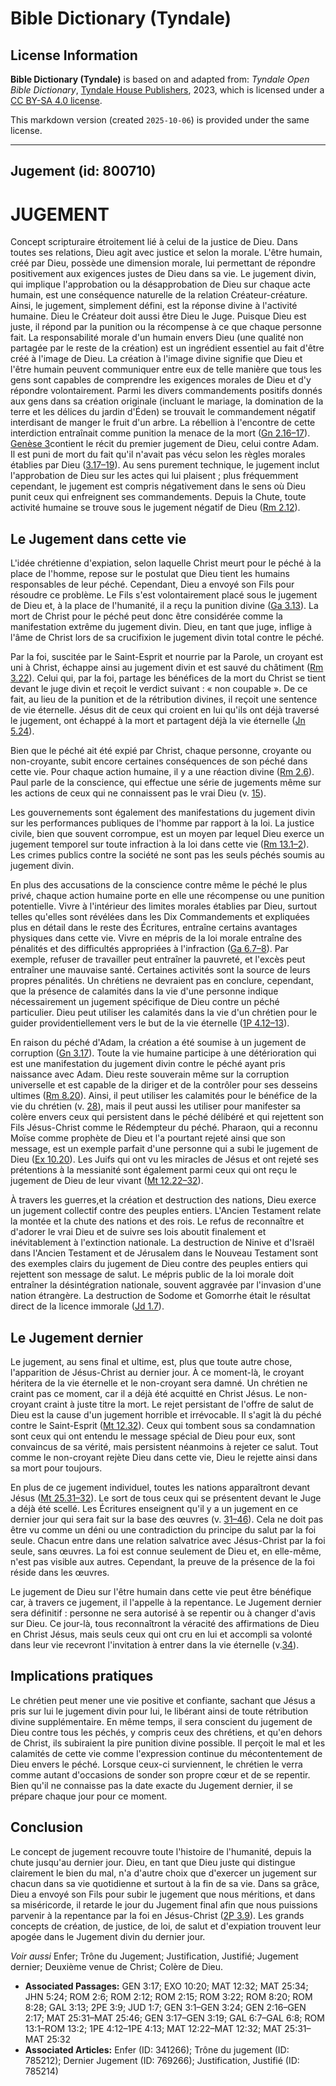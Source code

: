 # Bible Dictionary (Tyndale)

## License Information

**Bible Dictionary (Tyndale)** is based on and adapted from: _Tyndale Open Bible Dictionary_, [Tyndale House Publishers](https://tyndaleopenresources.com/), 2023, which is licensed under a [CC BY-SA 4.0 license](https://creativecommons.org/licenses/by-sa/4.0/legalcode.en).

This markdown version (created `2025-10-06`) is provided under the same license.



--------------------------------

## Jugement (id: 800710)

JUGEMENT
========

Concept scripturaire étroitement lié à celui de la justice de Dieu. Dans toutes ses relations, Dieu agit avec justice et selon la morale. L'être humain, créé par Dieu, possède une dimension morale, lui permettant de répondre positivement aux exigences justes de Dieu dans sa vie. Le jugement divin, qui implique l'approbation ou la désapprobation de Dieu sur chaque acte humain, est une conséquence naturelle de la relation Créateur\-créature. Ainsi, le jugement, simplement défini, est la réponse divine à l'activité humaine. Dieu le Créateur doit aussi être Dieu le Juge. Puisque Dieu est juste, il répond par la punition ou la récompense à ce que chaque personne fait. La responsabilité morale d'un humain envers Dieu (une qualité non partagée par le reste de la création) est un ingrédient essentiel au fait d'être créé à l'image de Dieu. La création à l'image divine signifie que Dieu et l'être humain peuvent communiquer entre eux de telle manière que tous les gens sont capables de comprendre les exigences morales de Dieu et d'y répondre volontairement. Parmi les divers commandements positifs donnés aux gens dans sa création originale (incluant le mariage, la domination de la terre et les délices du jardin d'Éden) se trouvait le commandement négatif interdisant de manger le fruit d'un arbre. La rébellion à l'encontre de cette interdiction entraînait comme punition la menace de la mort ([Gn 2\.16–17](https://ref.ly/Gen2:16-Gen2:17)). [Genèse 3](https://ref.ly/Gen3:1-Gen3:24)contient le récit du premier jugement de Dieu, celui contre Adam. Il est puni de mort du fait qu'il n'avait pas vécu selon les règles morales établies par Dieu ([3\.17–19](https://ref.ly/Gen3:17-Gen3:19)). Au sens purement technique, le jugement inclut l'approbation de Dieu sur les actes qui lui plaisent ; plus fréquemment cependant, le jugement est compris négativement dans le sens où Dieu punit ceux qui enfreignent ses commandements. Depuis la Chute, toute activité humaine se trouve sous le jugement négatif de Dieu ([Rm 2\.12](https://ref.ly/Rom2:12)).

Le Jugement dans cette vie
--------------------------

L'idée chrétienne d'expiation, selon laquelle Christ meurt pour le péché à la place de l'homme, repose sur le postulat que Dieu tient les humains responsables de leur péché. Cependant, Dieu a envoyé son Fils pour résoudre ce problème. Le Fils s'est volontairement placé sous le jugement de Dieu et, à la place de l'humanité, il a reçu la punition divine ([Ga 3\.13](https://ref.ly/Gal3:13)). La mort de Christ pour le péché peut donc être considérée comme la manifestation extrême du jugement divin. Dieu, en tant que juge, inflige à l'âme de Christ lors de sa crucifixion le jugement divin total contre le péché.

Par la foi, suscitée par le Saint\-Esprit et nourrie par la Parole, un croyant est uni à Christ, échappe ainsi au jugement divin et est sauvé du châtiment ([Rm 3\.22](https://ref.ly/Rom3:22)). Celui qui, par la foi, partage les bénéfices de la mort du Christ se tient devant le juge divin et reçoit le verdict suivant : « non coupable ». De ce fait, au lieu de la punition et de la rétribution divines, il reçoit une sentence de vie éternelle. Jésus dit de ceux qui croient en lui qu'ils ont déjà traversé le jugement, ont échappé à la mort et partagent déjà la vie éternelle ([Jn 5\.24](https://ref.ly/John5:24)).

Bien que le péché ait été expié par Christ, chaque personne, croyante ou non\-croyante, subit encore certaines conséquences de son péché dans cette vie. Pour chaque action humaine, il y a une réaction divine ([Rm 2\.6](https://ref.ly/Rom2:6)). Paul parle de la conscience, qui effectue une série de jugements même sur les actions de ceux qui ne connaissent pas le vrai Dieu (v. [15](https://ref.ly/Rom2:15)).

Les gouvernements sont également des manifestations du jugement divin sur les performances publiques de l'homme par rapport à la loi. La justice civile, bien que souvent corrompue, est un moyen par lequel Dieu exerce un jugement temporel sur toute infraction à la loi dans cette vie ([Rm 13\.1–2](https://ref.ly/Rom13:1-Rom13:2)). Les crimes publics contre la société ne sont pas les seuls péchés soumis au jugement divin.

En plus des accusations de la conscience contre même le péché le plus privé, chaque action humaine porte en elle une récompense ou une punition potentielle. Vivre à l'intérieur des limites morales établies par Dieu, surtout telles qu'elles sont révélées dans les Dix Commandements et expliquées plus en détail dans le reste des Écritures, entraîne certains avantages physiques dans cette vie. Vivre en mépris de la loi morale entraîne des pénalités et des difficultés appropriées à l'infraction ([Ga 6\.7–8](https://ref.ly/Gal6:7-Gal6:8)). Par exemple, refuser de travailler peut entraîner la pauvreté, et l'excès peut entraîner une mauvaise santé. Certaines activités sont la source de leurs propres pénalités. Un chrétiens ne devraient pas en conclure, cependant, que la présence de calamités dans la vie d'une personne indique nécessairement un jugement spécifique de Dieu contre un péché particulier. Dieu peut utiliser les calamités dans la vie d'un chrétien pour le guider providentiellement vers le but de la vie éternelle ([1P 4\.12–13](https://ref.ly/1Pet4:12-1Pet4:13)).

En raison du péché d'Adam, la création a été soumise à un jugement de corruption ([Gn 3\.17](https://ref.ly/Gen3:17)). Toute la vie humaine participe à une détérioration qui est une manifestation du jugement divin contre le péché ayant pris naissance avec Adam. Dieu reste souverain même sur la corruption universelle et est capable de la diriger et de la contrôler pour ses desseins ultimes ([Rm 8\.20](https://ref.ly/Rom8:20)). Ainsi, il peut utiliser les calamités pour le bénéfice de la vie du chrétien (v. [28](https://ref.ly/Rom8:28)), mais il peut aussi les utiliser pour manifester sa colère envers ceux qui persistent dans le péché délibéré et qui rejettent son Fils Jésus\-Christ comme le Rédempteur du péché. Pharaon, qui a reconnu Moïse comme prophète de Dieu et l'a pourtant rejeté ainsi que son message, est un exemple parfait d'une personne qui a subi le jugement de Dieu ([Ex 10\.20](https://ref.ly/Exod10:20)). Les Juifs qui ont vu les miracles de Jésus et ont rejeté ses prétentions à la messianité sont également parmi ceux qui ont reçu le jugement de Dieu de leur vivant ([Mt 12\.22–32](https://ref.ly/Matt12:22-Matt12:32)).

À travers les guerres,et la création et destruction des nations, Dieu exerce un jugement collectif contre des peuples entiers. L'Ancien Testament relate la montée et la chute des nations et des rois. Le refus de reconnaître et d'adorer le vrai Dieu et de suivre ses lois aboutit finalement et inévitablement à l'extinction nationale. La destruction de Ninive et d'Israël dans l'Ancien Testament et de Jérusalem dans le Nouveau Testament sont des exemples clairs du jugement de Dieu contre des peuples entiers qui rejettent son message de salut. Le mépris public de la loi morale doit entraîner la désintégration nationale, souvent aggravée par l'invasion d'une nation étrangère. La destruction de Sodome et Gomorrhe était le résultat direct de la licence immorale ([Jd 1\.7](https://ref.ly/Jude1:7)).

Le Jugement dernier
-------------------

Le jugement, au sens final et ultime, est, plus que toute autre chose, l'apparition de Jésus\-Christ au dernier jour. À ce moment\-là, le croyant héritera de la vie éternelle et le non\-croyant sera damné. Un chrétien ne craint pas ce moment, car il a déjà été acquitté en Christ Jésus. Le non\-croyant craint à juste titre la mort. Le rejet persistant de l'offre de salut de Dieu est la cause d'un jugement horrible et irrévocable. Il s'agit là du péché contre le Saint\-Esprit ([Mt 12\.32](https://ref.ly/Matt12:32)). Ceux qui tombent sous sa condamnation sont ceux qui ont entendu le message spécial de Dieu pour eux, sont convaincus de sa vérité, mais persistent néanmoins à rejeter ce salut. Tout comme le non\-croyant rejète Dieu dans cette vie, Dieu le rejette ainsi dans sa mort pour toujours.

En plus de ce jugement individuel, toutes les nations apparaîtront devant Jésus ([Mt 25\.31–32](https://ref.ly/Matt25:31-Matt25:32)). Le sort de tous ceux qui se présentent devant le Juge a déjà été scellé. Les Écritures enseignent qu'il y a un jugement en ce dernier jour qui sera fait sur la base des œuvres (v. [31–46](https://ref.ly/Matt25:31-Matt25:46)). Cela ne doit pas être vu comme un déni ou une contradiction du principe du salut par la foi seule. Chacun entre dans une relation salvatrice avec Jésus\-Christ par la foi seule, sans œuvres. La foi est connue seulement de Dieu et, en elle\-même, n'est pas visible aux autres. Cependant, la preuve de la présence de la foi réside dans les œuvres.

Le jugement de Dieu sur l'être humain dans cette vie peut être bénéfique car, à travers ce jugement, il l'appelle à la repentance. Le Jugement dernier sera définitif : personne ne sera autorisé à se repentir ou à changer d'avis sur Dieu. Ce jour\-là, tous reconnaîtront la véracité des affirmations de Dieu en Christ Jésus, mais seuls ceux qui ont cru en lui et accompli sa volonté dans leur vie recevront l'invitation à entrer dans la vie éternelle (v.[34](https://ref.ly/Matt25:34)).

Implications pratiques
----------------------

Le chrétien peut mener une vie positive et confiante, sachant que Jésus a pris sur lui le jugement divin pour lui, le libérant ainsi de toute rétribution divine supplémentaire. En même temps, il sera conscient du jugement de Dieu contre tous les péchés, y compris ceux des chrétiens, et qu'en dehors de Christ, ils subiraient la pire punition divine possible. Il perçoit le mal et les calamités de cette vie comme l'expression continue du mécontentement de Dieu envers le péché. Lorsque ceux\-ci surviennent, le chrétien le verra comme autant d'occasions de sonder son propre cœur et de se repentir. Bien qu'il ne connaisse pas la date exacte du Jugement dernier, il se prépare chaque jour pour ce moment.

Conclusion
----------

Le concept de jugement recouvre toute l'histoire de l'humanité, depuis la chute jusqu'au dernier jour. Dieu, en tant que Dieu juste qui distingue clairement le bien du mal, n'a d'autre choix que d'exercer un jugement sur chacun dans sa vie quotidienne et surtout à la fin de sa vie. Dans sa grâce, Dieu a envoyé son Fils pour subir le jugement que nous méritions, et dans sa miséricorde, il retarde le jour du Jugement final afin que nous puissions parvenir à la repentance par la foi en Jésus\-Christ ([2P 3\.9](https://ref.ly/2Pet3:9)). Les grands concepts de création, de justice, de loi, de salut et d'expiation trouvent leur apogée dans le Jugement divin du dernier jour.

*Voir aussi* Enfer; Trône du Jugement; Justification, Justifié; Jugement dernier; Deuxième venue de Christ; Colère de Dieu.

* **Associated Passages:** GEN 3:17; EXO 10:20; MAT 12:32; MAT 25:34; JHN 5:24; ROM 2:6; ROM 2:12; ROM 2:15; ROM 3:22; ROM 8:20; ROM 8:28; GAL 3:13; 2PE 3:9; JUD 1:7; GEN 3:1–GEN 3:24; GEN 2:16–GEN 2:17; MAT 25:31–MAT 25:46; GEN 3:17–GEN 3:19; GAL 6:7–GAL 6:8; ROM 13:1–ROM 13:2; 1PE 4:12–1PE 4:13; MAT 12:22–MAT 12:32; MAT 25:31–MAT 25:32
* **Associated Articles:** Enfer (ID: 341266); Trône du jugement (ID: 785212); Dernier Jugement (ID: 769266); Justification, Justifié (ID: 785214)

